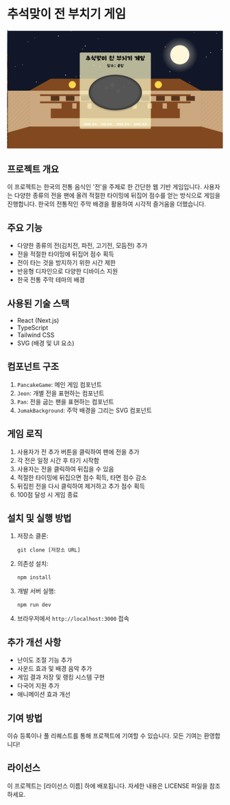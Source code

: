 # 추석맞이 전 부치기 게임

![게임 스크린샷](./public/pc-screenshot.png)

## 프로젝트 개요
이 프로젝트는 한국의 전통 음식인 '전'을 주제로 한 간단한 웹 기반 게임입니다. 사용자는 다양한 종류의 전을 팬에 올려 적절한 타이밍에 뒤집어 점수를 얻는 방식으로 게임을 진행합니다. 한국의 전통적인 주막 배경을 활용하여 시각적 즐거움을 더했습니다.

## 주요 기능
- 다양한 종류의 전(김치전, 파전, 고기전, 모듬전) 추가
- 전을 적절한 타이밍에 뒤집어 점수 획득
- 전이 타는 것을 방지하기 위한 시간 제한
- 반응형 디자인으로 다양한 디바이스 지원
- 한국 전통 주막 테마의 배경

## 사용된 기술 스택
- React (Next.js)
- TypeScript
- Tailwind CSS
- SVG (배경 및 UI 요소)

## 컴포넌트 구조
1. `PancakeGame`: 메인 게임 컴포넌트
2. `Jeon`: 개별 전을 표현하는 컴포넌트
3. `Pan`: 전을 굽는 팬을 표현하는 컴포넌트
4. `JumakBackground`: 주막 배경을 그리는 SVG 컴포넌트

## 게임 로직
1. 사용자가 전 추가 버튼을 클릭하여 팬에 전을 추가
2. 각 전은 일정 시간 후 타기 시작함
3. 사용자는 전을 클릭하여 뒤집을 수 있음
4. 적절한 타이밍에 뒤집으면 점수 획득, 타면 점수 감소
5. 뒤집힌 전을 다시 클릭하여 제거하고 추가 점수 획득
6. 100점 달성 시 게임 종료


## 설치 및 실행 방법
1. 저장소 클론:
   ```
   git clone [저장소 URL]
   ```
2. 의존성 설치:
   ```
   npm install
   ```
3. 개발 서버 실행:
   ```
   npm run dev
   ```
4. 브라우저에서 `http://localhost:3000` 접속

## 추가 개선 사항
- 난이도 조절 기능 추가
- 사운드 효과 및 배경 음악 추가
- 게임 결과 저장 및 랭킹 시스템 구현
- 다국어 지원 추가
- 애니메이션 효과 개선

## 기여 방법
이슈 등록이나 풀 리퀘스트를 통해 프로젝트에 기여할 수 있습니다. 모든 기여는 환영합니다!

## 라이선스
이 프로젝트는 [라이선스 이름] 하에 배포됩니다. 자세한 내용은 LICENSE 파일을 참조하세요.
